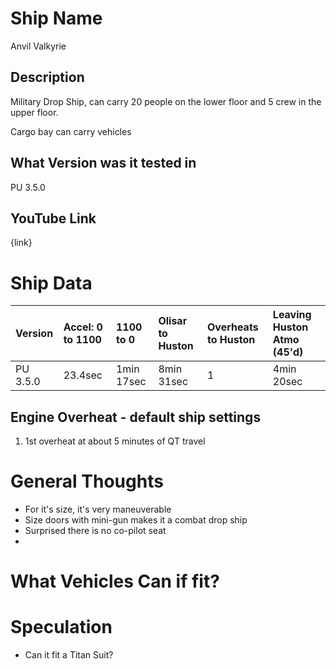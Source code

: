# Ship Name
Anvil Valkyrie

## Description
Military Drop Ship, can carry 20 people on the lower floor and 5 crew in the upper floor.

Cargo bay can carry vehicles

## What Version was it tested in
PU 3.5.0

## YouTube Link
{link}

# Ship Data
|Version|Accel: 0 to 1100|1100 to 0|Olisar to Huston|Overheats to Huston|Leaving Huston Atmo (45'd)|
|:------|:---------------|:--------|:---------------|:------------------|:-------------------------|
|PU 3.5.0|23.4sec|1min 17sec|8min 31sec|1|4min 20sec|

## Engine Overheat - default ship settings
1. 1st overheat at about 5 minutes of QT travel

# General Thoughts
* For it's size, it's very maneuverable
* Size doors with mini-gun makes it a combat drop ship
* Surprised there is no co-pilot seat 
* 

# What Vehicles Can if fit?


# Speculation
* Can it fit a Titan Suit?